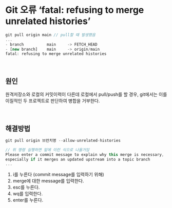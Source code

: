 # Git 오류 ‘fatal: refusing to merge unrelated histories’ 

```jsx
git pull origin main // pull할 때 발생했음
...
- branch          main     -> FETCH_HEAD
- [new branch]    main     -> origin/main
fatal: refusing to merge unrelated histories
``` 
<br>

## 원인 
원격저장소와 로컬의 커밋이력이 다른데 로컬에서 pull/push를 할 경우, git에서는 이를 이질적인 두 프로젝트로 판단하여 병합을 거부한다.

<br>

## 해결방법  
  ```jsx
  git pull origin 브런치명 --allow-unrelated-histories
  ```

  ```jsx
  // 위 명령 실행하면 밑에 이런 식으로 나올거임
  Please enter a commit message to explain why this merge is necessary, 
  especially if it merges an updated upstream into a topic branch
  ...
  ```
1. i를 누른다 (commit message를 입력하기 위해)
2. merge에 대한 message를 입력한다.
3. esc를 누른다.
4. wq를 입력한다.
5. enter를 누른다.
  
    